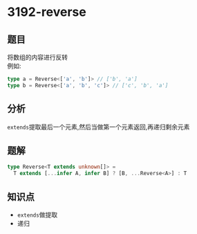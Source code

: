 # 3192-reverse
## 题目
将数组的内容进行反转  
例如:
```ts
type a = Reverse<['a', 'b']> // ['b', 'a']
type b = Reverse<['a', 'b', 'c']> // ['c', 'b', 'a']
```
## 分析
`extends`提取最后一个元素,然后当做第一个元素返回,再递归剩余元素
## 题解
```ts
type Reverse<T extends unknown[]> =
  T extends [...infer A, infer B] ? [B, ...Reverse<A>] : T
```
## 知识点
- `extends`做提取
- 递归